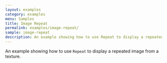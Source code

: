 ```yaml
---
layout: examples
category: examples
menu: Samples
title: Image Repeat
permalink: examples/image-repeat/
sample: image-repeat
description: An example showing how to use Repeat to display a repeated image from a texture.
---
```


An example showing how to use `Repeat` to display a repeated image from a texture.
